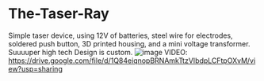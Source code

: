 # The-Taser-Ray
Simple taser device, using 12V of batteries, steel wire for electrodes, soldered push button, 3D printed housing, and a mini voltage transformer. 
Suuuuper high tech
Design is custom.
![image](https://user-images.githubusercontent.com/59476460/123029428-19c4d680-d3af-11eb-8ba8-bdad4adf3a95.png)
VIDEO: https://drive.google.com/file/d/1Q84eiqnopBRNAmkTtzVIbdpLCFtpOXvM/view?usp=sharing
